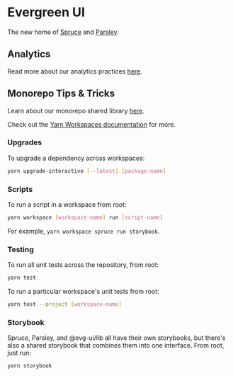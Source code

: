 # Evergreen UI

The new home of [Spruce](/apps/spruce) and [Parsley](/apps/parsley).

## Analytics

Read more about our analytics practices [here](ANALYTICS.md).

## Monorepo Tips & Tricks

Learn about our monorepo shared library [here](packages/lib/README.md).

Check out the
[Yarn Workspaces documentation](https://classic.yarnpkg.com/lang/en/docs/workspaces/)
for more.

### Upgrades

To upgrade a dependency across workspaces:

```bash
yarn upgrade-interactive [--latest] [package-name]
```

### Scripts

To run a script in a workspace from root:

```bash
yarn workspace [workspace-name] run [script-name]
```

For example, `yarn workspace spruce run storybook`.

### Testing

To run all unit tests across the repository, from root:

```bash
yarn test
```

To run a particular workspace's unit tests from root:

```bash
yarn test --project [workspace-name]
```

### Storybook

Spruce, Parsley, and @evg-ui/lib all have their own storybooks, but there's also
a shared storybook that combines them into one interface. From root, just run:

```bash
yarn storybook
```
